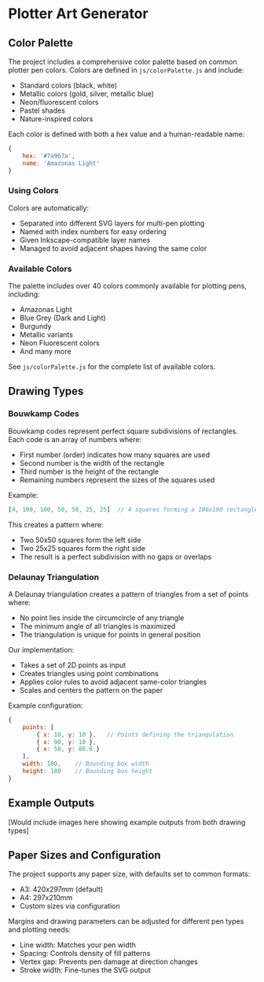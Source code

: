 # Plotter Art Generator

## Color Palette

The project includes a comprehensive color palette based on common plotter pen colors. Colors are defined in `js/colorPalette.js` and include:

- Standard colors (black, white)
- Metallic colors (gold, silver, metallic blue)
- Neon/fluorescent colors
- Pastel shades
- Nature-inspired colors

Each color is defined with both a hex value and a human-readable name:

```javascript
{
    hex: '#7a9b7a',
    name: 'Amazonas Light'
}
```

### Using Colors

Colors are automatically:
- Separated into different SVG layers for multi-pen plotting
- Named with index numbers for easy ordering
- Given Inkscape-compatible layer names
- Managed to avoid adjacent shapes having the same color

### Available Colors

The palette includes over 40 colors commonly available for plotting pens, including:
- Amazonas Light
- Blue Grey (Dark and Light)
- Burgundy
- Metallic variants
- Neon Fluorescent colors
- And many more

See `js/colorPalette.js` for the complete list of available colors.

## Drawing Types

### Bouwkamp Codes

Bouwkamp codes represent perfect square subdivisions of rectangles. Each code is an array of numbers where:
- First number (order) indicates how many squares are used
- Second number is the width of the rectangle
- Third number is the height of the rectangle
- Remaining numbers represent the sizes of the squares used

Example:
```javascript
[4, 100, 100, 50, 50, 25, 25]  // 4 squares forming a 100x100 rectangle
```

This creates a pattern where:
- Two 50x50 squares form the left side
- Two 25x25 squares form the right side
- The result is a perfect subdivision with no gaps or overlaps

### Delaunay Triangulation

A Delaunay triangulation creates a pattern of triangles from a set of points where:
- No point lies inside the circumcircle of any triangle
- The minimum angle of all triangles is maximized
- The triangulation is unique for points in general position

Our implementation:
- Takes a set of 2D points as input
- Creates triangles using point combinations
- Applies color rules to avoid adjacent same-color triangles
- Scales and centers the pattern on the paper

Example configuration:
```javascript
{
    points: [
        { x: 10, y: 10 },   // Points defining the triangulation
        { x: 90, y: 10 },
        { x: 50, y: 86.6 }
    ],
    width: 100,    // Bounding box width
    height: 100    // Bounding box height
}
```

## Example Outputs

[Would include images here showing example outputs from both drawing types]

## Paper Sizes and Configuration

The project supports any paper size, with defaults set to common formats:
- A3: 420x297mm (default)
- A4: 297x210mm
- Custom sizes via configuration

Margins and drawing parameters can be adjusted for different pen types and plotting needs:
- Line width: Matches your pen width
- Spacing: Controls density of fill patterns
- Vertex gap: Prevents pen damage at direction changes
- Stroke width: Fine-tunes the SVG output
